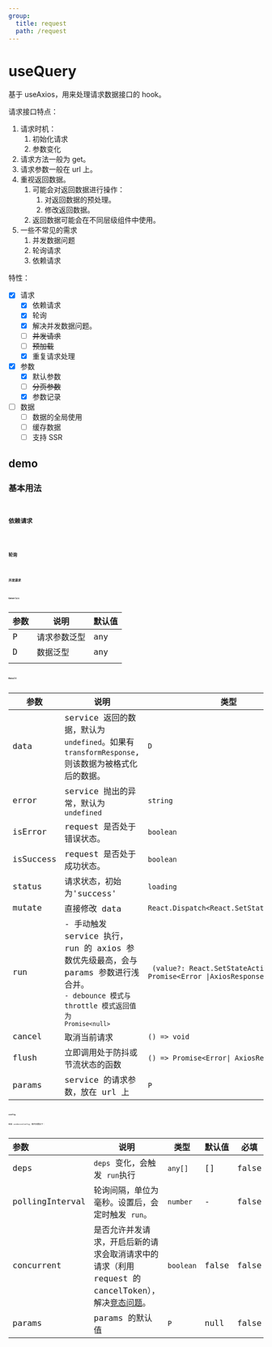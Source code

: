 ```yaml
---
group:
  title: request
  path: /request
---
```


# useQuery

基于 useAxios，用来处理请求数据接口的 hook。

请求接口特点：

1. 请求时机：
   1. 初始化请求
   2. 参数变化
2. 请求方法一般为 get。
3. 请求参数一般在 url 上。
4. 重视返回数据。
   1. 可能会对返回数据进行操作：
      1. 对返回数据的预处理。
      2. 修改返回数据。
   2. 返回数据可能会在不同层级组件中使用。
5. 一些不常见的需求
   1. 并发数据问题
   2. 轮询请求
   3. 依赖请求

特性：

- [x] 请求
  - [x] 依赖请求
  - [x] 轮询
  - [x] 解决并发数据问题。
  - [ ] ~~并发请求~~
  - [ ] ~~预加载~~
  - [x] 重复请求处理
- [x] 参数
  - [x] 默认参数
  - [ ] ~~分页参数~~
  - [x] 参数记录
- [ ] 数据
  - [ ] 数据的全局使用
  - [ ] 缓存数据
  - [ ] 支持 SSR

## demo

### 基本用法

<code src="./Demo/ParamsRequest.tsx"><code>

### 依赖请求

<code src="./Demo/Deps.tsx"><code>

### 轮询

<code src="./Demo/PollginInterval.tsx"><code>

### 并发请求

<code src="./Demo/Concurrent.tsx"><code>

### Generics

| 参数 | 说明         | 默认值 |
| ---- | ------------ | ------ |
| P    | 请求参数泛型 | any    |
| D    | 数据泛型     | any    |
|      |              |        |

### Result

| 参数      | 说明                                                         | 类型                                                         |
| --------- | ------------------------------------------------------------ | ------------------------------------------------------------ |
| data      | service 返回的数据，默认为 `undefined`。如果有 `transformResponse`, 则该数据为被格式化后的数据。 | `D`                                                          |
| error     | service 抛出的异常，默认为 `undefined`                       | `string`                                                     |
| isError   | request 是否处于错误状态。                                   | `boolean`                                                    |
| isSuccess | request 是否处于成功状态。                                   | `boolean`                                                    |
| status    | 请求状态，初始为'success'                                    | `loading`                                                    |
| mutate    | 直接修改 data                                                | `React.Dispatch<React.SetStateAction<D>>`                    |
| run       | - 手动触发 service 执行，run 的 axios 参数优先级最高，会与 params 参数进行浅合并。<br ><code>- debounce 模式与 throttle 模式返回值为 `Promise<null>` | ` (value?: React.SetStateAction<P>) => Promise<Error \|AxiosResponse<D>>` |
| cancel    | 取消当前请求                                                 | `() => void`                                                 |
| flush     | 立即调用处于防抖或节流状态的函数                             | `() => Promise<Error\| AxiosResponse<D>>`                    |
| params    | service 的请求参数，放在 url 上                              | `P`                                                          |

#### config

继承 useAxiosConfig，额外参数如下：

| **参数**        | **说明**                                                     | **类型**  | **默认值** | 必填  |
| :-------------- | ------------------------------------------------------------ | --------- | ---------- | ----- |
| deps            | `deps` 变化，会触发 `run`执行                                | `any[]`   | []         | false |
| pollingInterval | 轮询间隔，单位为毫秒。设置后，会定时触发 `run`。             | `number`  | -          | false |
| concurrent      | 是否允许并发请求，开启后新的请求会取消请求中的请求（利用 request 的 cancelToken），解决[竞态问题](https://juejin.cn/post/7127953386514677790#heading-7)。 | `boolean` | false      | false |
| params          | params 的默认值                                              | `P`       | null       | false |
